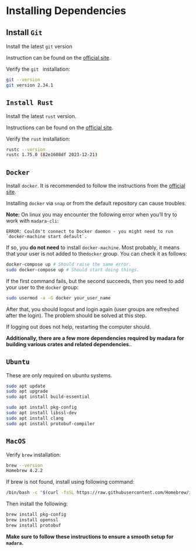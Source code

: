# Installing Dependencies

## Install `Git`

Install the latest `git` version

Instruction can be found on the [official site](https://git-scm.com/book/en/v2/Getting-Started-Installing-Git).

Verify the `git ` installation:

```bash
git --version
git version 2.34.1
```

## `Install Rust`

Install the latest `rust` version.

Instructions can be found on the [official site](https://www.rust-lang.org/tools/install).

Verify the `rust` installation:

```bash
rustc --version
rustc 1.75.0 (82e1608df 2023-12-21)
```

## `Docker`

Install `docker`. It is recommended to follow the instructions from the
[official site](https://docs.docker.com/install/).

Installing `docker` via `snap` or from the default repository can cause troubles.

**Note:** On linux you may encounter the following error when you’ll try to work with `madara-cli`:

```
ERROR: Couldn't connect to Docker daemon - you might need to run `docker-machine start default`.
```

If so, you **do not need** to install `docker-machine`. Most probably, it means that your user is not added to
the`docker` group. You can check it as follows:

```bash
docker-compose up # Should raise the same error.
sudo docker-compose up # Should start doing things.
```

If the first command fails, but the second succeeds, then you need to add your user to the `docker` group:

```bash
sudo usermod -a -G docker your_user_name
```

After that, you should logout and login again (user groups are refreshed after the login). The problem should be
solved at this step.

If logging out does not help, restarting the computer should.

**Additionally, there are a few more dependencies required by madara for building various crates and related dependencies.**.

## `Ubuntu`

These are only required on ubuntu systems.

```bash
sudo apt update
sudo apt upgrade
sudo apt install build-essential

sudo apt install pkg-config
sudo apt install libssl-dev
sudo apt install clang
sudo apt install protobuf-compiler
```

## `MacOS`

Verify `brew` installation:

```bash
brew --version
Homebrew 4.2.2
```
If brew is not found, install using following command:

```bash
/bin/bash -c "$(curl -fsSL https://raw.githubusercontent.com/Homebrew/install/HEAD/install.sh)"
```

Then install the following:

```bash
brew install pkg-config
brew install openssl
brew install protobuf
```

**Make sure to follow these instructions to ensure a smooth setup for `madara`.**